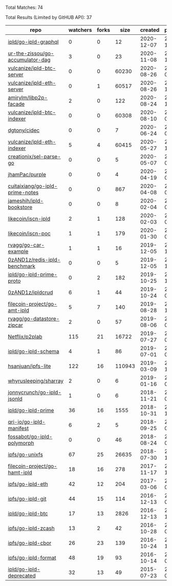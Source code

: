 Total Matches: 74

Total Results (Limited by GitHUB API): 37

| repo | watchers | forks | size | created | pushed |
| ---- | -------- | ----- | ---- | ------- | ------ |
| [ipld/go-ipld-graphql](https://github.com/ipld/go-ipld-graphql)| 0 | 0 | 12| 2020-12-07 | 2020-12-07 |
| [ur-the-zissou/go-accumulator-dag](https://github.com/ur-the-zissou/go-accumulator-dag)| 3 | 0 | 23| 2020-11-08 | 2020-11-08 |
| [vulcanize/ipld-btc-server](https://github.com/vulcanize/ipld-btc-server)| 0 | 0 | 60230| 2020-08-26 | 2020-09-02 |
| [vulcanize/ipld-eth-server](https://github.com/vulcanize/ipld-eth-server)| 0 | 1 | 60517| 2020-08-26 | 2020-11-13 |
| [amirylm/libp2p-facade](https://github.com/amirylm/libp2p-facade)| 2 | 0 | 122| 2020-08-24 | 2020-11-28 |
| [vulcanize/ipld-btc-indexer](https://github.com/vulcanize/ipld-btc-indexer)| 0 | 0 | 60308| 2020-08-10 | 2020-09-10 |
| [dgtony/cidec](https://github.com/dgtony/cidec)| 0 | 0 | 7| 2020-06-24 | 2020-06-24 |
| [vulcanize/ipld-eth-indexer](https://github.com/vulcanize/ipld-eth-indexer)| 5 | 4 | 60415| 2020-05-27 | 2020-11-01 |
| [creationix/sel-parse-go](https://github.com/creationix/sel-parse-go)| 0 | 0 | 5| 2020-05-07 | 2020-05-17 |
| [jhamPac/purple](https://github.com/jhamPac/purple)| 0 | 0 | 4| 2020-04-19 | 2020-04-20 |
| [cuitaixiang/go-ipld-prime-notes](https://github.com/cuitaixiang/go-ipld-prime-notes)| 0 | 0 | 867| 2020-04-08 | 2020-04-14 |
| [jameshih/ipld-bookstore](https://github.com/jameshih/ipld-bookstore)| 0 | 0 | 8| 2020-02-04 | 2020-02-05 |
| [likecoin/iscn-ipld](https://github.com/likecoin/iscn-ipld)| 2 | 1 | 128| 2020-02-03 | 2020-05-17 |
| [likecoin/iscn-poc](https://github.com/likecoin/iscn-poc)| 1 | 1 | 179| 2020-01-30 | 2020-05-16 |
| [rvagg/go-car-example](https://github.com/rvagg/go-car-example)| 1 | 1 | 16| 2019-12-05 | 2019-12-06 |
| [0zAND1z/redis-ipld-benchmark](https://github.com/0zAND1z/redis-ipld-benchmark)| 0 | 0 | 5| 2019-12-05 | 2019-12-08 |
| [ipld/go-ipld-prime-proto](https://github.com/ipld/go-ipld-prime-proto)| 0 | 2 | 182| 2019-10-25 | 2020-12-03 |
| [0zAND1z/ipldcrud](https://github.com/0zAND1z/ipldcrud)| 6 | 1 | 44| 2019-10-24 | 2020-06-13 |
| [filecoin-project/go-amt-ipld](https://github.com/filecoin-project/go-amt-ipld)| 5 | 7 | 140| 2019-08-28 | 2020-12-07 |
| [rvagg/go-datastore-zipcar](https://github.com/rvagg/go-datastore-zipcar)| 2 | 0 | 57| 2019-08-06 | 2019-08-13 |
| [Netflix/p2plab](https://github.com/Netflix/p2plab)| 115 | 21 | 16722| 2019-07-27 | 2020-06-02 |
| [ipld/go-ipld-schema](https://github.com/ipld/go-ipld-schema)| 4 | 1 | 86| 2019-07-01 | 2020-06-05 |
| [hsanjuan/ipfs-lite](https://github.com/hsanjuan/ipfs-lite)| 122 | 16 | 110943| 2019-03-09 | 2020-11-23 |
| [whyrusleeping/sharray](https://github.com/whyrusleeping/sharray)| 2 | 0 | 6| 2019-01-16 | 2019-07-18 |
| [jonnycrunch/go-ipld-jsonld](https://github.com/jonnycrunch/go-ipld-jsonld)| 1 | 0 | 6| 2018-11-21 | 2018-07-13 |
| [ipld/go-ipld-prime](https://github.com/ipld/go-ipld-prime)| 36 | 16 | 1555| 2018-10-31 | 2020-12-04 |
| [qri-io/go-ipld-manifest](https://github.com/qri-io/go-ipld-manifest)| 6 | 2 | 5| 2018-09-25 | 2018-09-25 |
| [fossabot/go-ipld-polymorph](https://github.com/fossabot/go-ipld-polymorph)| 0 | 0 | 46| 2018-08-24 | 2018-08-24 |
| [ipfs/go-unixfs](https://github.com/ipfs/go-unixfs)| 67 | 25 | 26635| 2018-07-30 | 2020-11-10 |
| [filecoin-project/go-hamt-ipld](https://github.com/filecoin-project/go-hamt-ipld)| 18 | 16 | 278| 2017-11-17 | 2020-12-07 |
| [ipfs/go-ipld-eth](https://github.com/ipfs/go-ipld-eth)| 42 | 12 | 204| 2017-03-06 | 2020-05-04 |
| [ipfs/go-ipld-git](https://github.com/ipfs/go-ipld-git)| 44 | 15 | 114| 2016-12-13 | 2020-05-04 |
| [ipld/go-ipld-btc](https://github.com/ipld/go-ipld-btc)| 17 | 13 | 2826| 2016-12-13 | 2020-12-03 |
| [ipfs/go-ipld-zcash](https://github.com/ipfs/go-ipld-zcash)| 13 | 2 | 42| 2016-10-28 | 2020-05-04 |
| [ipfs/go-ipld-cbor](https://github.com/ipfs/go-ipld-cbor)| 26 | 23 | 139| 2016-10-24 | 2020-11-10 |
| [ipfs/go-ipld-format](https://github.com/ipfs/go-ipld-format)| 48 | 19 | 93| 2016-10-14 | 2020-06-10 |
| [ipld/go-ipld-deprecated](https://github.com/ipld/go-ipld-deprecated)| 32 | 13 | 49| 2015-07-23 | 2018-08-08 |
